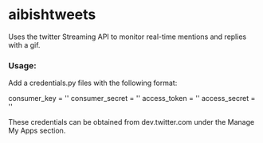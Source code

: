 # aibishtweets


Uses the twitter Streaming API to monitor real-time mentions and replies with a gif.

### Usage:

Add a credentials.py files with the following format:

consumer_key = '<key>'
consumer_secret = '<secret>'
access_token = '<key>'
access_secret =	'<secret>'

These credentials can be obtained from dev.twitter.com under the Manage My Apps section.
